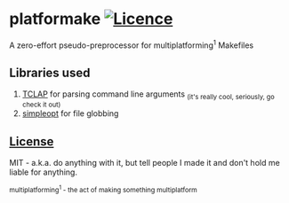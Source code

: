 # platformake [![Licence](https://img.shields.io/badge/license-MIT-blue.svg?style=flat)](LICENSE)
A zero-effort pseudo-preprocessor for multiplatforming<sup>1</sup> Makefiles

## Libraries used
1. [TCLAP](http://tclap.sourceforge.net/) for parsing command line arguments <sub>(it's really cool, seriously, go check it out)</sub>
2. [simpleopt](https://github.com/brofield/simpleopt) for file globbing

## [License](LICENSE)
MIT - a.k.a. do anything with it, but tell people I made it and don't hold me liable for anything.

<sub>multiplatforming<sup>1</sup> - the act of making something multiplatform</sub>
